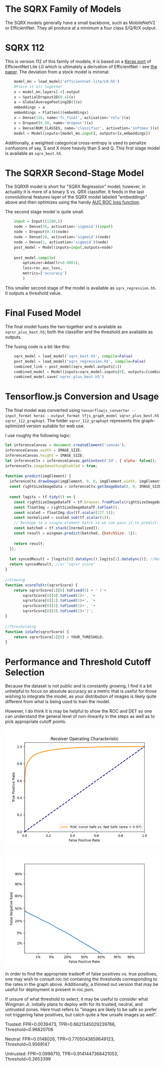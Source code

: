 # The SQRX Family of Models
The SQRX models generally have a small backbone, such as MobileNetV2 or EfficientNet.
They all produce at a minimum a four class S/Q/R/X output.

# SQRX 112
This is version 112 of this family of models; it is based on a [Keras port](https://github.com/qubvel/efficientnet/issues/104) of EfficientNet Lite L0 which is ultimately a derivation of EfficientNet - see [the paper](https://arxiv.org/abs/1905.11946).
The deviation from a stock model is minimal:
```python
	model_mn = load_model('efficientnet-lite/L0.h5')
	#Piece it all together
	x = model_mn.layers[-4].output
	x = SpatialDropout2D(0.4)(x)
	a = GlobalAveragePooling2D()(x)
	embeddings = a
	embeddings = Flatten()(embeddings)
	x = Dense(128, name='fc_final', activation='relu')(a)
	x = Dropout(0.50, name='dropout')(x)
	x = Dense(NUM_CLASSES, name='classifier', activation='softmax')(x) 
	model = Model(inputs=[model_mn.input], outputs=[x,embeddings])
```

Additionally, a weighted categorical cross-entropy is used to penalize confusions of say, S and X more heavily than S and Q.
This first stage model is available as `sqrx_best.h5`.

# The SQRXR Second-Stage Model
The SQRXR model is short for "SQRX Regression" model; however, in actuality it is more of a binary S vs. QRX classifier. It feeds in the last convolutional features layer of the SQRX model labeled "embeddings" above and then optimizes using the handy [AUC ROC loss function](https://github.com/tensorflow/models/tree/archive/research/global_objectives).

The second stage model is quite small.
```python
    input = Input((1280,))
    node = Dense(50, activation='sigmoid')(input)
    node = Dropout(0.4)(node)
    node = Dense(10, activation='sigmoid')(node)
    node = Dense(1, activation='sigmoid')(node)
    post_model = Model(inputs=input,outputs=node)

    post_model.compile(
        optimizer=Adam(lr=0.0001),
        loss=roc_auc_loss,
        metrics=['accuracy']
        )
```

This smaller second stage of the model is available as `sqrx_regression.h5`. It outputs a threshold value.

# Final Fused Model
The final model fuses the two together and is available as `sqrxr_plus_best.h5`; both the classifier and the threshold are available as outputs.

The fusing code is a bit like this:
```python
	sqrx_model = load_model('sqrx_best.h5', compile=False)
	post_model = load_model('sqrx_regression.h5', compile=False)
    combined_link = post_model(sqrx_model.outputs[1])
    combined_model = Model(inputs=sqrx_model.inputs[0], outputs=[combined_link, sqrx_model.outputs[0]], name='sqrxr_model')
    combined_model.save('sqrxr_plus_best.h5')

```

# Tensorflow.js Conversion and Usage
The final model was converted using `tensorflowjs_converter --input_format keras --output_format tfjs_graph_model sqrxr_plus_best.h5 sqrxr_112_graphopt`.
The folder `sqrxr_112_graphopt` represents this graph-optimized version suitable for web use.

I use roughly the following logic:
```javascript
let inferenceCanvas = document.createElement('canvas');
inferenceCanvas.width = IMAGE_SIZE;
inferenceCanvas.height = IMAGE_SIZE;
let inferenceCtx = inferenceCanvas.getContext('2d', { alpha: false});
inferenceCtx.imageSmoothingEnabled = true;

function predict(imgElement) {
  inferenceCtx.drawImage(imgElement, 0, 0, imgElement.width, imgElement.height, 0, 0, IMAGE_SIZE,IMAGE_SIZE);
  const rightSizeImageData = inferenceCtx.getImageData(0, 0, IMAGE_SIZE, IMAGE_SIZE);

  const logits = tf.tidy(() => {
    const rightSizeImageDataTF = tf.browser.fromPixels(rightSizeImageData);
    const floatImg = rightSizeImageDataTF.toFloat();
    const scaled = floatImg.div(tf.scalar(127.5));
    const normalized = scaled.sub(tf.scalar(1));
    // Reshape to a single-element batch so we can pass it to predict.
    const batched = tf.stack([normalized]);
    const result = wingman.predict(batched, {batchSize: 1});

    return result;
  });
  
  let syncedResult = [logits[0].dataSync(),logits[1].dataSync()]; //Note you may prefer the async calls instead
  return syncedResult; //or "sqrxr score"
}

//Viewing
function scoreToStr(sqrxrScore) {
    return sqrxrScore[1][0].toFixed(5) + ' ('+
        sqrxrScore[0][0].toFixed(2)+', '+
        sqrxrScore[0][1].toFixed(2)+', '+
        sqrxrScore[0][2].toFixed(2)+', '+
        sqrxrScore[0][3].toFixed(2)+')';
}

//Thresholding
function isSafe(sqrxrScore) {
    return sqrxrScore[1][0] < YOUR_THRESHOLD;
}
```


# Performance and Threshold Cutoff Selection
Because the dataset is not public and is constantly growing, I find it a bit unhelpful to focus on absolute accuracy as a metric that is useful for those wishing to integrate the model, as your distribution of images is likely quite different from what is being used to train the model.

However, I do think it is may be helpful to show the ROC and DET so one can understand the general level of non-linearity in the steps as well as to pick appropriate cutoff points.

![ROC](post_roc.png "The ROC of SQRXR 112")

![DET](post_det.png "The DET of SQRXR 112")

In order to find the appropriate tradeoff of false positives vs. true positives, one may wish to consult roc.txt containing the thresholds corresponding to the rates in the graph above. Additionally, a thinned out version that may be useful for deployment is present in roc.json.

If unsure of what threshold to select, it may be useful to consider what Wingman Jr. initially plans to deploy with for its trusted, neutral, and untrusted zones. Here trust refers to "images are likely to be safe so prefer not triggering false positives, but catch quite a few unsafe images as well".

Trusted:   FPR=0.0039473, TPR=0.6621345029239766, Threshold=0.96820706

Neutral:   FPR=0.0148026, TPR=0.7705043859649123, Threshold=0.9569147

Untrusted: FPR=0.0996710, TPR=0.9141447368421053, Threshold=0.2653399
